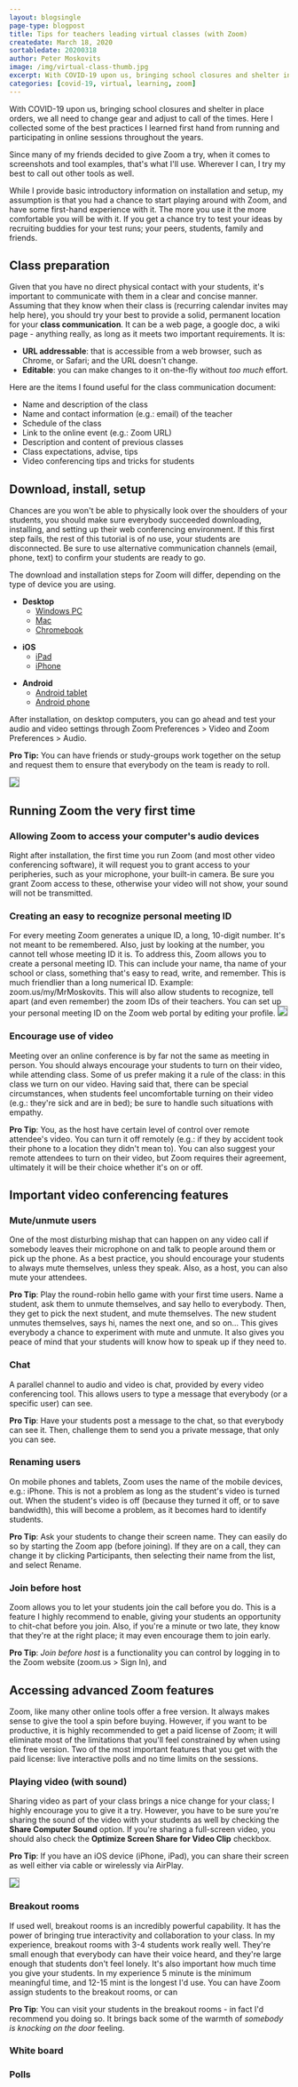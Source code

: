 ```yaml
---
layout: blogsingle
page-type: blogpost
title: Tips for teachers leading virtual classes (with Zoom)
createdate: March 18, 2020
sortabledate: 20200318
author: Peter Moskovits
image: /img/virtual-class-thumb.jpg
excerpt: With COVID-19 upon us, bringing school closures and shelter in place orders, we all need to change gears and adjust to call of the times. Here I collected some of the best practices I learned first hand from running and participating in online sessions throughout the years.
categories: [covid-19, virtual, learning, zoom]
---
```



With COVID-19 upon us, bringing school closures and shelter in place orders, we all need to change gear and adjust to call of the times. Here I collected some of the best practices I learned first hand from running and participating in online sessions throughout the years.

Since many of my friends decided to give Zoom a try, when it comes to screenshots and tool examples, that's what I'll use. Wherever I can, I try my best to call out other tools as well.

While I provide basic introductory information on installation and setup, my assumption is that you had a chance to start playing around with Zoom, and have some first-hand experience with it. The more you use it the more comfortable you will be with it. If you get a chance try to test your ideas by recruiting buddies for your test runs; your peers, students, family and friends.

<h2>Class preparation</h2>

Given that you have no direct physical contact with your students, it's important to communicate with them in a clear and concise manner. Assuming that they know when their class is (recurring calendar invites may help here), you should try your best to provide a solid, permanent location for your <b>class communication</b>. It can be a web page, a google doc, a wiki page - anything really, as long as it meets two important requirements. It is:
<ul>
  <li>
    <b>URL addressable</b>: that is accessible from a web browser, such as Chrome, or Safari; and the URL doesn't change.
  </li>
  <li>
    <b>Editable</b>: you can make changes to it on-the-fly without <em>too much</em> effort.
  </li>
</ul>
<p/>
Here are the items I found useful for the class communication document:

<ul>
  <li>
    Name and description of the class
  </li>
  <li>
    Name and contact information (e.g.: email) of the teacher
  </li>
  <li>
    Schedule of the class
  </li>
  <li>
    Link to the online event (e.g.: Zoom URL)
  </li>
  <li>
    Description and content of previous classes
  </li>
  <li>
    Class expectations, advise, tips
  </li>
  <li>
    Video conferencing tips and tricks for students
  </li>
</ul>
<h2>Download, install, setup</h2>

Chances are you won't be able to physically look over the shoulders of your students, you should make sure everybody succeeded downloading, installing, and setting up their web conferencing environment. If this first step fails, the rest of this tutorial is of no use, your students are disconnected. Be sure to use alternative communication channels (email, phone, text) to confirm your students are ready to go.

The download and installation steps for Zoom will differ, depending on the type of device you are using.
<ul>
  <li>
  <b>Desktop</b>
    <ul>
      <li>
      <a href="https://zoom.us/support/download">Windows PC</a>
      </li>
      <li>
      <a href="https://zoom.us/support/download">Mac</a>
      </li>
      <li>
      <a href="https://zoom.us/support/download">Chromebook</a>
      </li>
    </ul>
  </li>
</ul>
<ul>
  <li>
  <b>iOS</b>
    <ul>
      <li>
      <a href="https://apps.apple.com/us/app/zoom-cloud-meetings/id546505307">iPad</a>
      </li>
      <li>
      <a href="https://apps.apple.com/us/app/zoom-cloud-meetings/id546505307">iPhone</a>
      </li>
    </ul>
  </li>
</ul>
<ul>
  <li>
  <b>Android</b>
    <ul>
      <li>
      <a href="https://play.google.com/store/apps/details?id=us.zoom.videomeetings&hl=en_US">Android tablet</a>
      </li>
      <li>
      <a href="https://play.google.com/store/apps/details?id=us.zoom.videomeetings&hl=en_US">Android phone</a>
      </li>
    </ul>
  </li>
</ul>

<p/>

After installation, on desktop computers, you can go ahead and test your audio and video settings through Zoom Preferences > Video and Zoom Preferences > Audio.

<b>Pro Tip:</b> You can have friends or study-groups work together on the setup and request them to ensure that everybody on the team is ready to roll.

<img style="border:1px solid gray" src="img/zoom-preferences.png">

<h2>Running Zoom the very first time</h2>
<h3>Allowing Zoom to access your computer's audio devices</h3>
Right after installation, the first time you run Zoom (and most other video conferencing software), it will request you to grant access to your peripheries, such as your microphone, your built-in camera. Be sure you grant Zoom access to these, otherwise your video will not show, your sound will not be transmitted.

<h3>Creating an easy to recognize personal meeting ID</h3>
For every meeting Zoom generates a unique ID, a long, 10-digit number. It's not meant to be remembered. Also, just by looking at the number, you cannot tell whose meeting ID it is.
To address this, Zoom allows you to create a personal meeting ID. This can include your name, tha name of your school or class, something that's easy to read, write, and remember. This is much friendlier than a long numerical ID. Example: zoom.us/my/MrMoskovits. This will also allow students to recognize, tell apart (and even remember) the zoom IDs of their teachers. You can set up your personal meeting ID on the Zoom web portal by editing your profile.

<img style="border:1px solid gray" src="img/personal-meeting-id-edit-link.png">

<h3>Encourage use of video</h3>
Meeting over an online conference is by far not the same as meeting in person. You should always encourage your students to turn on their video, while attending class. Some of us prefer making it a rule of the class: in this class we turn on our video. Having said that, there can be special circumstances, when students feel uncomfortable turning on their video (e.g.: they're sick and are in bed); be sure to handle such situations with empathy.

<b>Pro Tip</b>: You, as the host have certain level of control over remote attendee's video. You can turn it off remotely (e.g.: if they by accident took their phone to a location they didn't mean to). You can also suggest your remote attendees to turn on their video, but Zoom requires their agreement, ultimately it will be their choice whether it's on or off.

<h2>Important video conferencing features</h2>
<h3>Mute/unmute users</h3>
One of the most disturbing mishap that can happen on any video call if somebody leaves their microphone on and talk to people around them or pick up the phone. As a best practice, you should encourage your students to always mute themselves, unless they speak. Also, as a host, you can also mute your attendees.

<b>Pro Tip</b>: Play the round-robin hello game with your first time users. Name a student, ask them to unmute themselves, and say hello to everybody. Then, they get to pick the next student, and mute themselves. The new student unmutes themselves, says hi, names the next one, and so on... This gives everybody a chance to experiment with mute and unmute. It also gives you peace of mind that your students will know how to speak up if they need to.

<h3>Chat</h3>
A parallel channel to audio and video is chat, provided by every video conferencing tool. This allows users to type a message that everybody (or a specific user) can see.

<b>Pro Tip</b>: Have your students post a message to the chat, so that everybody can see it. Then, challenge them to send you a private message, that only you can see.

<h3>Renaming users</h3>
On mobile phones and tablets, Zoom uses the name of the mobile devices, e.g.: iPhone. This is not a problem as long as the student's video is turned out. When the student's video is off (because they turned it off, or to save bandwidth), this will become a problem, as it becomes hard to identify students.

<b>Pro Tip</b>: Ask your students to change their screen name. They can easily do so by starting the Zoom app (before joining). If they are on a call, they can change it by clicking Participants, then selecting their name from the list, and select Rename.

<h3>Join before host</h3>

Zoom allows you to let your students join the call before you do. This is a feature I highly recommend to enable, giving your students an opportunity to chit-chat before you join. Also, if you're a minute or two late, they know that they're at the right place; it may even encourage them to join early.

<b>Pro Tip</b>: <i>Join before host</i> is a functionality you can control by logging in to the Zoom website (zoom.us > Sign In), and

<h2>Accessing advanced Zoom features</h2>
Zoom, like many other online tools offer a free version. It always makes sense to give the tool a spin before buying. However, if you want to be productive, it is highly recommended to get a paid license of Zoom; it will eliminate most of the limitations that you'll feel constrained by when using the free version. Two of the most important features that you get with the paid license: live interactive polls and no time limits on the sessions.

<h3>Playing video (with sound)</h3>
Sharing video as part of your class brings a nice change for your class; I highly encourage you to give it a try. However, you have to be sure you're sharing the sound of the video with your students as well by checking the <b>Share Computer Sound</b> option. If you're sharing a full-screen video, you should also check the <b>Optimize Screen Share for Video Clip</b> checkbox.

<b>Pro Tip</b>: If you have an iOS device (iPhone, iPad), you can share their screen as well either via cable or wirelessly via AirPlay.

<img style="border:1px solid gray" src="img/zoom-share-audio.png">

<h3>Breakout rooms</h3>
If used well, breakout rooms is an incredibly powerful capability. It has the power of bringing true interactivity and collaboration to your class. In my experience, breakout rooms with 3-4 students work really well. They're small enough that everybody can have their voice heard, and they're large enough that students don't feel lonely. It's also important how much time you give your students. In my experience 5 minute is the minimum meaningful time, and 12-15 mint is the longest I'd use. You can have Zoom assign students to the breakout rooms, or can

<b>Pro Tip</b>: You can visit your students in the breakout rooms - in fact I'd recommend you doing so. It brings back some of the warmth of <i>somebody is knocking on the door</i> feeling.

<h3>White board</h3>

<h3>Polls</h3>
